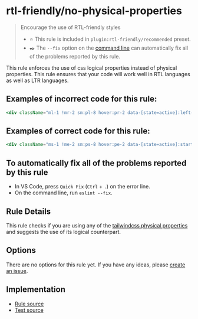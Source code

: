 # rtl-friendly/no-physical-properties

> Encourage the use of RTL-friendly styles
>
> - ⭐️ This rule is included in `plugin:rtl-friendly/recommended` preset.
> - ✒️ The `--fix` option on the [command line](https://eslint.org/docs/user-guide/command-line-interface#fixing-problems) can automatically fix all of the problems reported by this rule.

This rule enforces the use of css logical properties instead of physical properties. This rule ensures that your code will work well in RTL languages as well as LTR languages.

## Examples of incorrect code for this rule:

```jsx
<div className="ml-1 !mr-2 sm:pl-8 hover:pr-2 data-[state=active]:left-0 hover:!right-12 text-left border-l-2 rounded-l-sm"></div>
```

## Examples of correct code for this rule:

```jsx
<div className="ms-1 !me-2 sm:ps-8 hover:pe-2 data-[state=active]:start-0 hover:!end-12 text-start border-s-2 rounded-s-sm"></div>
```

## To automatically fix all of the problems reported by this rule

- In VS Code, press `Quick Fix` (`Ctrl` + `.`) on the error line.
- On the command line, run `eslint --fix`.

## Rule Details

This rule checks if you are using any of the [tailwindcss physical properties](./../../src/configs/tw-logical-properties.ts) and suggests the use of its logical counterpart.

## Options

There are no options for this rule yet. If you have any ideas, please [create an issue](https://github.com/a7med3bdulbaset/eslint-plugin-rtl-friendly/issues/new).

## Implementation

- [Rule source](../../src/rules/no-physical-properties.ts)
- [Test source](../../tests/rules/no-physical-properties.ts)
